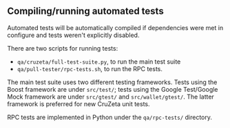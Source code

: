 Compiling/running automated tests
---------------------------------

Automated tests will be automatically compiled if dependencies were met in configure
and tests weren't explicitly disabled.

There are two scripts for running tests:

* ``qa/cruzeta/full-test-suite.py``, to run the main test suite
* ``qa/pull-tester/rpc-tests.sh``, to run the RPC tests.

The main test suite uses two different testing frameworks. Tests using the Boost
framework are under ``src/test/``; tests using the Google Test/Google Mock
framework are under ``src/gtest/`` and ``src/wallet/gtest/``. The latter framework
is preferred for new CruZeta unit tests.

RPC tests are implemented in Python under the ``qa/rpc-tests/`` directory.
